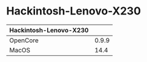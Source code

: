 # Hackintosh-Lenovo-X230

|  Hackintosh-Lenovo-X230  |       |
|  ----                    | ----  |
|  OpenCore                | 0.9.9 |
|  MacOS                   | 14.4  |
